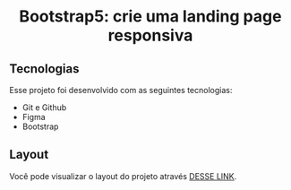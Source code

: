 <h1 align="center"> Bootstrap5: crie uma landing page responsiva </h1>

##  Tecnologias

Esse projeto foi desenvolvido com as seguintes tecnologias:


- Git e Github
- Figma
- Bootstrap

##  Layout

Você pode visualizar o layout do projeto através [DESSE LINK](https://www.figma.com/community/file/1416522959494233031). 

<br>
